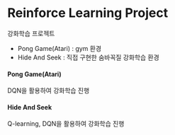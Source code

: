 # Reinforce Learning Project
강화학습 프로젝트
- Pong Game(Atari) : gym 환경
- Hide And Seek : 직접 구현한 숨바꼭질 강화학습 환경

#### Pong Game(Atari)
DQN을 활용하여 강화학습 진행

#### Hide And Seek
Q-learning, DQN을 활용하여 강화학습 진행

